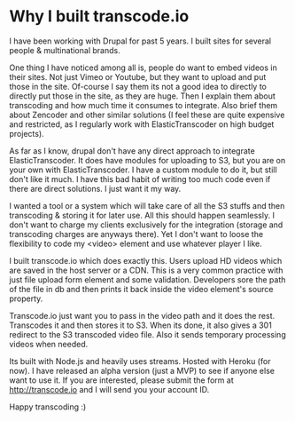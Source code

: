 # Why I built transcode.io
I have been working with Drupal for past 5 years. I built sites for several people & multinational brands.

One thing I have noticed among all is, people do want to embed videos in their sites. Not just Vimeo or Youtube, but they want to upload and put those in the site. Of-course I say them its not a good idea to directly to directly put those in the site, as they are huge. Then I explain them about transcoding and how much time it consumes to integrate. Also brief them about Zencoder and other similar solutions (I feel these are quite expensive and restricted, as I regularly work with ElasticTranscoder on high budget projects).

 As far as I know, drupal don't have any direct approach to integrate ElasticTranscoder. It does have modules for uploading to S3, but you are on your own with ElasticTranscoder. I have a custom module to do it, but still don't like it much. I have this bad habit of writing too much code even if there are direct solutions. I just want it my way. 

I wanted a tool or a system which will take care of all the S3 stuffs and then transcoding & storing it for later use. All this should happen seamlessly. I don't want to charge my clients exclusively for the integration (storage and transcoding charges are anyways there). Yet I don't want to loose the flexibility to code my &lt;video&gt; element and use whatever player I like.

I built transcode.io which does exactly this. Users upload HD videos which are saved in the host server or a CDN. This is a very common practice with just file upload form element and some validation. Developers sore the path of the file in db and then prints it back inside the video element's source property.

Transcode.io just want you to pass in the video path and it does the rest. Transcodes it and then stores it to S3. When its done, it also gives a 301 redirect to the S3 transcoded video file. Also it sends temporary processing videos when needed. 

Its built with Node.js and heavily uses streams. Hosted with Heroku (for now). I have released an alpha version (just a MVP) to see if anyone else want to use it. If you are interested, please submit the form at http://transcode.io and I will send you your account ID.

Happy transcoding :)